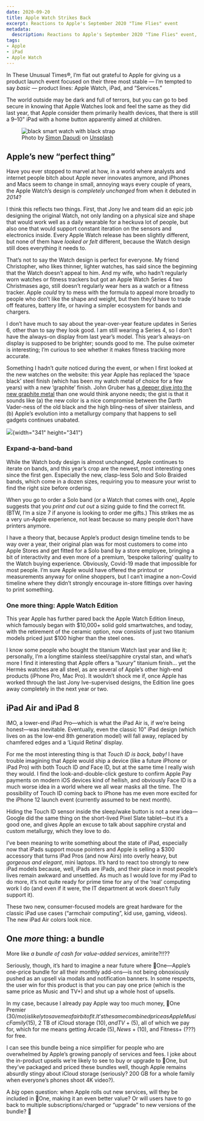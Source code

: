 ```yaml
---
date: 2020-09-20
title: Apple Watch Strikes Back
excerpt: Reactions to Apple's September 2020 "Time Flies" event
metadata:
  description: Reactions to Apple's September 2020 "Time Flies" event, Apple Watch Series 6, and the new iPad Air.
tags:
- Apple
- iPad
- Apple Watch
---
```


In These Unusual Times®, I’m flat out grateful to Apple for giving us a product launch event focused on their three most stable — I’m tempted to say _basic_ — product lines: Apple Watch, iPad, and “Services.”

The world outside may be dark and full of terrors, but you can go to bed secure in knowing that Apple Watches look and feel the same as they did last year, that Apple consider them primarily health devices, that there is still a 9–10" iPad with a home button apparently aimed at children.

<figure>
<img src="https://images.unsplash.com/photo-1579586337278-3befd40fd17a?ixid=MnwyMTM5OTN8MHwxfGFsbHx8fHx8fHx8fDE2MTU5NDE0Mjc&amp;ixlib=rb-1.2.1&amp;fm=jpg&amp;q=85&amp;fit=crop&amp;w=1024&amp;h=682" alt="black smart watch with black strap">
<figcaption>Photo by <a href="https://unsplash.com/@sdaoudi" rel="nofollow">Simon Daoudi</a> on <a href="https://unsplash.com/?utm_source=davids-blog&#038;utm_medium=referral" rel="nofollow">Unsplash</a> </figcaption>
</figure>


## Apple’s new “perfect thing”

Have you ever stopped to marvel at how, in a world where analysts and internet people bitch about Apple never innovates anymore, and iPhones and Macs seem to change in small, annoying ways every couple of years, the Apple Watch’s design is <em>completely unchanged</em> from when it debuted in <em>2014</em>?

I think this reflects two things. First, that Jony Ive and team did an epic job designing the original Watch, not only landing on a physical size and shape that would work well as a daily wearable for a heckuva lot of people, but also one that would support constant iteration on the sensors and electronics inside. Every Apple Watch release has been slightly different, but none of them have <em>looked or felt</em> different, because the Watch design still does everything it needs to.

That’s not to say the Watch design is perfect for everyone. My friend Christopher, who likes thinner, lighter watches, has said since the beginning that the Watch doesn’t appeal to him. And my wife, who hadn’t regularly worn watches or fitness trackers but got an Apple Watch Series 4 two Christmases ago, still doesn’t regularly wear hers as a watch or a fitness tracker. Apple <em>could</em> try to mess with the formula to appeal more broadly to people who don’t like the shape and weight, but then they’d have to trade off features, battery life, or having a simpler ecosystem for bands and chargers.

I don’t have much to say about the year-over-year feature updates in Series 6, other than to say they look good. I am still wearing a Series 4, so I don’t have the always-on display from last year’s model. This year’s always-on display is supposed to be brighter; sounds good to me. The pulse oximeter is interesting; I’m curious to see whether it makes fitness tracking more accurate.

Something I hadn’t <em>quite</em> noticed during the event, or when I first looked at the new watches on the website: this year Apple has replaced the ‘space black’ steel finish (which has been my watch metal of choice for a few years) with a new ‘graphite’ finish. John Gruber has <a href="https://daringfireball.net/2020/09/graphite_is_the_new_black">a deeper dive into the new graphite metal</a> than one would think anyone needs; the gist is that it sounds like (a) the new color is a nice compromise between the Darth Vader-ness of the old black and the high bling-ness of silver stainless, and (b) Apple’s evolution into a metallurgy company that happens to sell gadgets continues unabated.

![](https://res.cloudinary.com/demaree/cx/wp/2021/03/1-auM2fi_QQ9uA1k6VEM45CQ-1024x1024.jpeg){width="341" height="341"}


### Expand-a-band-band

While the Watch body design is almost unchanged, Apple continues to iterate on bands, and this year’s crop are the newest, most interesting ones since the first gen. Especially the new, clasp-less Solo and Solo Braided bands, which come in a dozen sizes, requiring you to measure your wrist to find the right size before ordering.

When you go to order a Solo band (or a Watch that comes with one), Apple suggests that you <em>print and cut out</em> a sizing guide to find the correct fit. (BTW, I’m a size 7 if anyone is looking to order me gifts.) This strikes me as a very un-Apple experience, not least because so many people don’t have printers anymore.

I have a theory that, because Apple’s product design timeline tends to be way over a year, their original plan was for most customers to come into Apple Stores and get fitted for a Solo band by a store employee, bringing a bit of interactivity and even more of a premium, ‘bespoke tailoring’ quality to the Watch buying experience. Obviously, Covid-19 made that impossible for most people. I’m sure Apple would have offered the printout or measurements anyway for online shoppers, but I can’t imagine a non-Covid timeline where they didn’t strongly encourage in-store fittings over having to print something.

### One more thing: Apple Watch Edition

This year Apple has further pared back the Apple Watch Edition lineup, which famously began with $10,000+ solid gold smartwatches, and today, with the retirement of the ceramic option, now consists of just two titanium models priced just $100 higher than the steel ones.

I know some people who bought the titanium Watch last year and like it; personally, I’m a longtime stainless steel/sapphire crystal stan, and what’s more I find it interesting that Apple offers a “luxury” titanium finish… yet the Hermès watches are all steel, as are several of Apple’s other high-end products (iPhone Pro, Mac Pro). It wouldn’t shock me if, once Apple has worked through the last Jony Ive-supervised designs, the Edition line goes away completely in the next year or two.

## iPad Air and iPad 8

IMO, a lower-end iPad Pro—which is what the iPad Air is, if we’re being honest—was inevitable. Eventually, even the classic 10" iPad design (which lives on as the low-end 8th generation model) will fall away, replaced by chamfered edges and a ‘Liquid Retina’ display.

For me the most interesting thing is that <em>Touch ID is back, baby!</em> I have trouble imagining that Apple would ship a device (like a future iPhone or iPad Pro) with both Touch ID <em>and</em> Face ID, but at the same time I really wish they would. I find the look-and-double-click gesture to confirm Apple Pay payments on modern iOS devices kind of hellish, and obviously Face ID is a much worse idea in a world where we all wear masks all the time. The possibility of Touch ID coming back to iPhone has me even more excited for the iPhone 12 launch event (currently assumed to be next month).

Hiding the Touch ID sensor inside the sleep/wake button is not a new idea—Google did the same thing on the short-lived Pixel Slate tablet—but it’s a good one, and gives Apple an excuse to talk about sapphire crystal and custom metallurgy, which they love to do.

I’ve been meaning to write something about the state of iPad, especially now that iPads support mouse pointers and Apple is selling a $300 accessory that turns iPad Pros (and now Airs) into overly heavy, but <em>gorgeous and elegant</em>, mini laptops. It’s hard to react too strongly to new iPad models because, well, iPads are iPads, and their place in most people’s lives remain awkward and unsettled. As much as I would love for my iPad to do more, it’s not quite ready for prime time for any of the ‘real’ computing work I do (and even if it were, the IT department at work doesn’t fully support it).

These two new, consumer-focused models are great hardware for the classic iPad use cases (“armchair computing”, kid use, gaming, videos). The new iPad Air colors look nice.

## One _more_ thing: a bundle

More like <em>a bundle of cash for value-added services</em>, amirite?!!??

Seriously, though, it’s hard to imagine a near future where One—Apple’s one-price bundle for all their monthly add-ons—is not being obnoxiously pushed as an upsell via modals and notification banners. In some respects, the user win for this product is that you can pay one price (which is the same price as Music and TV+) and shut up a whole host of upsells.

In my case, because I already pay Apple way too much money, One Premier ($30/mo) is likely to save me a fair bit of it. It’s the same combined price as Apple Music Family ($15), 2 TB of iCloud storage ($10), and TV+ ($5), all of which we pay for, which for me means getting Arcade ($5), News+ ($10), and Fitness+ (???) for free.

I can see this bundle being a nice simplifier for people who are overwhelmed by Apple’s growing panoply of services and fees. I joke about the in-product upsells we’re likely to see to buy or upgrade to One, but they’ve packaged and priced these bundles well, though Apple remains absurdly stingy about iCloud storage (seriously? 200 GB for a whole family when everyone’s phones shoot 4K video?).

A <em>big</em> open question: when Apple rolls out new services, will they be included in One, making it an even better value? Or will users have to go back to multiple subscriptions/charged or “upgrade” to new versions of the bundle? 🤔